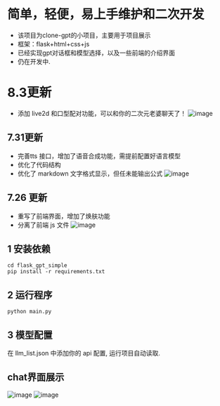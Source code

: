 # 简单，轻便，易上手维护和二次开发
- 该项目为clone-gpt的小项目，主要用于项目展示
- 框架：flask+html+css+js
- 已经实现gpt对话框和模型选择，以及一些前端的介绍界面
- 仍在开发中.

# 8.3更新
- 添加 live2d 和口型配对功能，可以和你的二次元老婆聊天了！
![image](https://github.com/smart-James/flask_gpt_simple/blob/main/img_folder/chat_v5.png)

## 7.31更新
- 完善tts 接口，增加了语音合成功能，需提前配置好语言模型
- 优化了代码结构
- 优化了 markdown 文字格式显示，但任未能输出公式
![image](https://github.com/smart-James/flask_gpt_simple/blob/main/img_folder/chat_v4.png)
## 7.26 更新
- 重写了前端界面，增加了焕肤功能
- 分离了前端 js 文件
![image](https://github.com/smart-James/flask_gpt_simple/blob/main/img_folder/chat_v3.png)
## 1 安装依赖
```
cd flask_gpt_simple
pip install -r requirements.txt
```
## 2 运行程序
```
python main.py
```
## 3 模型配置
在 llm_list.json 中添加你的 api 配置, 运行项目自动读取.
## chat界面展示
![image](https://github.com/smart-James/some_gpt_simple/blob/main/img_folder/chat.png)
![image](https://github.com/smart-James/flask_gpt_simple/blob/main/img_folder/chat_v2.png)

